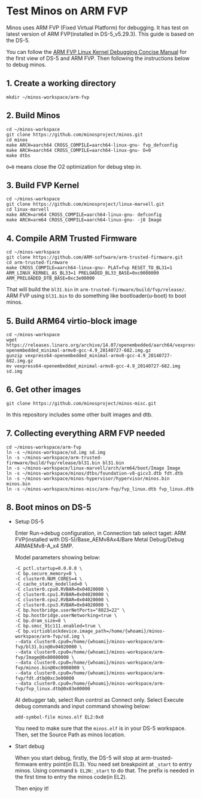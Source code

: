 # Test Minos on ARM FVP

Minos uses ARM FVP (Fixed Virtual Platform) for debugging. It has test on latest version of ARM FVP(installed in DS-5_v5.29.3). This guide is based on the DS-5.

You can follow the [ARM FVP Linux Kernel Debugging Concise Manual](https://www.jianshu.com/p/c0a9a4b9569d) for the first view of DS-5 and ARM FVP. Then following the instructions below to debug minos.

## 1. Create a working directory

```shell script
mkdir ~/minos-workspace/arm-fvp
```

## 2. Build Minos

   ```shell script
   cd ~/minos-workspace
   git clone https://github.com/minosproject/minos.git
   cd minos
   make ARCH=aarch64 CROSS_COMPILE=aarch64-linux-gnu- fvp_defconfig
   make ARCH=aarch64 CROSS_COMPILE=aarch64-linux-gnu- O=0
   make dtbs
   ```

   `O=0` means close the O2 optimization for debug step in.

## 3. Build FVP Kernel

   ``` shell script
   cd ~/minos-workspace
   git clone https://github.com/minosproject/linux-marvell.git
   cd linux-marvell
   make ARCH=arm64 CROSS_COMPILE=aarch64-linux-gnu- defconfig
   make ARCH=arm64 CROSS_COMPILE=aarch64-linux-gnu- -j8 Image
   ```

## 4. Compile ARM Trusted Firmware

   ```shell script
   cd ~/minos-workspace
   git clone https://github.com/ARM-software/arm-trusted-firmware.git
   cd arm-trusted-firmware
   make CROSS_COMPILE=aarch64-linux-gnu- PLAT=fvp RESET_TO_BL31=1 ARM_LINUX_KERNEL_AS_BL33=1 PRELOADED_BL33_BASE=0xc0008000 ARM_PRELOADED_DTB_BASE=0xc3e00000
   ```

   That will build the `bl31.bin` in `arm-trusted-firmware/build/fvp/release/`. ARM FVP using `bl31.bin` to do something like bootloader(u-boot) to boot minos.

## 5. Build ARM64 virtio-block image

   ```shell script
   cd ~/minos-workspace
   wget https://releases.linaro.org/archive/14.07/openembedded/aarch64/vexpress64-openembedded_minimal-armv8-gcc-4.9_20140727-682.img.gz
   gunzip vexpress64-openembedded_minimal-armv8-gcc-4.9_20140727-682.img.gz
   mv vexpress64-openembedded_minimal-armv8-gcc-4.9_20140727-682.img sd.img
   ```

## 6. Get other images

  ```shell script
  git clone https://github.com/minosproject/minos-misc.git
  ```

  In this repository includes some other built images and dtb.

## 7. Collecting everything ARM FVP needed

  ```shell script
  cd ~/minos-workspace/arm-fvp
  ln -s ~/minos-workspace/sd.img sd.img
  ln -s ~/minos-workspace/arm-trusted-firmware/build/fvp/release/bl31.bin bl31.bin
  ln -s ~/minos-workspace/linux-marvell/arch/arm64/boot/Image Image
  ln -s ~/minos-workspace/minos/dtbs/foundation-v8-gicv3.dtb fdt.dtb
  ln -s ~/minos-workspace/minos-hypervisor/hypervisor/minos.bin minos.bin
  ln -s ~/minos-workspace/minos-misc/arm-fvp/fvp_linux.dtb fvp_linux.dtb
  ```
## 8. Boot minos on DS-5

- Setup DS-5

  Enter Run->debug configuration, in Connection tab select taget: ARM FVP(installed with DS-5)/Base_AEMv8Ax4/Bare Metal Debug/Debug ARMAEMv8-A\_x4 SMP.

  Model parameters showing below:

  ```shell script
  -C pctl.startup=0.0.0.0 \
  -C bp.secure_memory=0 \
  -C cluster0.NUM_CORES=4 \
  -C cache_state_modelled=0 \
  -C cluster0.cpu0.RVBAR=0x04020000 \
  -C cluster0.cpu1.RVBAR=0x04020000 \
  -C cluster0.cpu2.RVBAR=0x04020000 \
  -C cluster0.cpu3.RVBAR=0x04020000 \
  -C bp.hostbridge.userNetPorts="8023=22" \
  -C bp.hostbridge.userNetworking=true \
  -C bp.dram_size=8 \
  -C bp.smsc_91c111.enabled=true \
  -C bp.virtioblockdevice.image_path=/home/{whoami}/minos-workspace/arm-fvp/sd.img \
  --data cluster0.cpu0=/home/{whoami}/minos-workspace/arm-fvp/bl31.bin@0x04020000 \
  --data cluster0.cpu0=/home/{whoami}/minos-workspace/arm-fvp/Image@0x80080000 \
  --data cluster0.cpu0=/home/{whoami}/minos-workspace/arm-fvp/minos.bin@0xc0008000 \
  --data cluster0.cpu0=/home/{whoami}/minos-workspace/arm-fvp/fdt.dtb@0xc3e00000
  --data cluster0.cpu0=/home/{whoami}/minos-workspace/arm-fvp/fvp_linux.dtb@0x83e00000
  ```
  At debugger tab, select Run control as Connect only. Select Execute debug commands and input command showing below:

  ```shell script
  add-symbol-file minos.elf EL2:0x0
  ```
  You need to make sure that the `minos.elf` is in your DS-5 workspace. Then, set the Source Path as minos location.

- Start debug

  When you start debug, firstly, the DS-5 will stop at arm-trusted-firmware entry point(in EL3). You need set breakpoint at `_start` to entry minos. Using command `b EL2N:_start` to do that. The prefix is needed in the first time to entry the minos code(in EL2).

  Then enjoy it!
